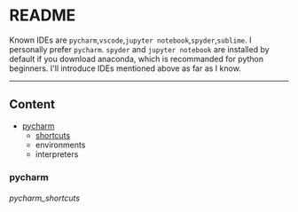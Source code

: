 README
==================
Known IDEs are `pycharm`,`vscode`,`jupyter notebook`,`spyder`,`sublime`. I personally prefer `pycharm`.
`spyder` and `jupyter notebook` are installed by default if you download anaconda, which is recommanded for 
python beginners. I'll introduce IDEs mentioned above as far as I know.

****
## Content
* [pycharm](#pycharm)  
    * [shortcuts](#pycharm_shortcuts)
    * environments
    * interpreters
    
### pycharm
###### pycharm_shortcuts
